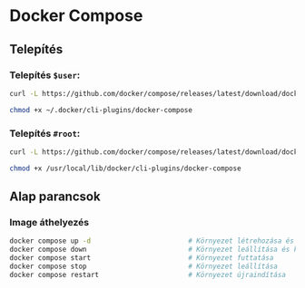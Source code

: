 # Docker Compose

## Telepítés
### Telepítés `$user`:
```bash
curl -L https://github.com/docker/compose/releases/latest/download/docker-compose-linux-`uname -m` -o ~/.docker/cli-plugins/docker-compose --create-dirs

chmod +x ~/.docker/cli-plugins/docker-compose
```

### Telepítés `#root`:
```bash
curl -L https://github.com/docker/compose/releases/latest/download/docker-compose-linux-`uname -m` -o /usr/local/lib/docker/cli-plugins/docker-compose --create-dirs

chmod +x /usr/local/lib/docker/cli-plugins/docker-compose
```

## Alap parancsok
### Image áthelyezés
```bash
docker compose up -d                        # Környezet létrehozása és futtatása (háttérben)
docker compose down                         # Környezet leállítása és konténerek törlése
docker compose start                        # Környezet futtatása
docker compose stop                         # Környezet leállítása
docker compose restart                      # Környezet újraindítása
```
